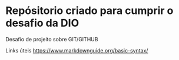 # Repósitorio criado para cumprir o desafio da DIO
Desafio de projeito sobre GIT/GITHUB

Links úteis
https://www.markdownguide.org/basic-syntax/
